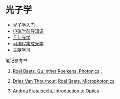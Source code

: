# 光子学

* [光子学入门](introduction/introduction.md)
* [电磁学前导知识](review_em/review_em.md)
* [几何光学](imaging_theory/imaging_theory.md)
* [可编程集成光学](programmable_photonics/programmable_photonics.md)
* [文献学习](literture_study/literture_study.md)

笔记参考书:
1. [Roel Baets, Gu¨nther Roelkens, Photonics](references/Photonics.pdf)；

2. [Dries Van Thourhout, Roel Baets, Microphotonics](references/Microphotonics.pdf)

3. [Andrea Fratalocchi, Introduction to Optics](https://primalight.org/ee231-optics/)
